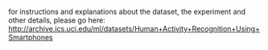 for instructions and explanations about the dataset, the experiment and other details, please go here:
http://archive.ics.uci.edu/ml/datasets/Human+Activity+Recognition+Using+Smartphones